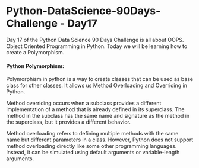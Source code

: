 # Python-DataScience-90Days-Challenge - Day17

Day 17 of the Python Data Science 90 Days Challenge is all about OOPS. Object Oriented Programming in Python. Today we will be learning how to create a Polymorphism.

#### Python Polymorphism:
Polymorphism in python  is a way to create classes that can be used as base class for other classes. It allows us Method Overloading and Overriding in Python.

Method overriding occurs when a subclass provides a different implementation of a method that is already defined in its superclass. The method in the subclass has the same name and signature as the method in the superclass, but it provides a different behavior.

Method overloading refers to defining multiple methods with the same name but different parameters in a class. However, Python does not support method overloading directly like some other programming languages. Instead, it can be simulated using default arguments or variable-length arguments.